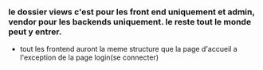  ### le dossier views c'est pour les front end uniquement et admin, vendor  pour les backends uniquement. le reste tout le monde peut y entrer.
 * tout les frontend auront la meme structure que la page d'accueil a l'exception de la page login(se connecter) 
